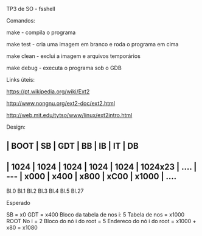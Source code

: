 TP3 de SO - fsshell

Comandos:

make       - compila o programa

make test  - cria uma imagem em branco e roda o programa em cima

make clean - exclui a imagem e arquivos temporários

make debug - executa o programa sob o GDB


Links úteis:

https://pt.wikipedia.org/wiki/Ext2

http://www.nongnu.org/ext2-doc/ext2.html

http://web.mit.edu/tytso/www/linux/ext2intro.html


Design:

|  BOOT  |   SB   |  GDT   |   BB   |   IB   |     IT    |  DB
-----------------------------------------------------------------
|  1024  |  1024  |  1024  |  1024  |  1024  |  1024x23  |  ....
|  ---   |  x000  |  x400  |  x800  |  xC00  |  x1000    |  ....
-----------------------------------------------------------------
   Bl.0     Bl.1     Bl.2     Bl.3     Bl.4     Bl.5        Bl.27
   
Esperado

  SB =  x0
  GDT = x400
  Bloco da tabela de nos i: 5
  Tabela de nos = x1000
  ROOT
  No i = 2
  Bloco do nó i do root = 5
  Endereco do nó i do root = x1000 + x80 = x1080
